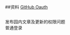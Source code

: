 ##资料
[GitHub Oauth](https://developer.github.com/apps/building-oauth-apps/creating-an-oauth-app/)

##
发布园内文章及更新的权限问题<br> 
普通登录<br>